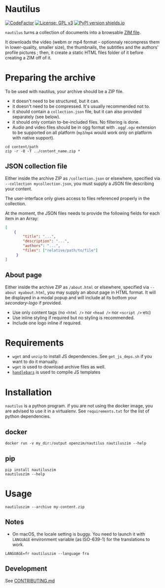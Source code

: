 Nautilus
=============

[![CodeFactor](https://www.codefactor.io/repository/github/openzim/nautilus/badge)](https://www.codefactor.io/repository/github/openzim/nautilus)
[![License: GPL v3](https://img.shields.io/badge/License-GPLv3-blue.svg)](https://www.gnu.org/licenses/gpl-3.0)
[![PyPI version shields.io](https://img.shields.io/pypi/v/nautiluszim.svg)](https://pypi.org/project/nautiluszim/)

`nautilus` turns a collection of documents into a browsable [ZIM file](https://openzim.org).

It downloads the video (webm or mp4 format – optionnaly recompress them in lower-quality, smaller size), the thumbnails, the subtitles and the authors' profile pictures ; then, it create a static HTML files folder of it before creating a ZIM off of it.

# Preparing the archive

To be used with nautilus, your archive should be a ZIP file.

* it doesn't need to be structured, but it can.
* it doesn't need to be compressed. It's usually recommended not to.
* it should contain a `collection.json` file, but it can also provided separately (see below).
* it should only contain to-be-included files. No filtering is done.
* Audio and video files should be in ogg format with `.ogg`/`.ogv` extension to be supported on all platform (`mp3`/`mp4` would work only on platform with native support).

```
cd content/path
zip -r -0 -T ../content_name.zip *
```

## JSON collection file

Either inside the archive ZIP as `/collection.json` or elsewhere, 
specified via `--collection mycollection.json`, you must supply a JSON file describing your content.

The user-interface only gives access to files referenced properly in the collection.

At the moment, the JSON files needs to provide the following fields for each item in an Array:

``` JSON
[
    {
        "title": "...",
        "description": "...",
        "authors": "...",
        "files": ["relative/path/to/file"]
     }
]
```

## About page

Either inside the archive ZIP as `/about.html` or elsewhere, specified via `--about myabout.html`,
you may supply an about page in HTML format. It will be displayed in a modal popup and will include
at its bottom your *secondary-logo* if provided.

* Use only content tags (no `<html />` nor `<head />` nor `<script />` etc)
* Use inline styling if required but no styling is recommended.
* Include one logo inline if required.

# Requirements

* `wget` and `unzip` to install JS dependencies. See `get_js_deps.sh` if you want to do it manually.
* `wget` is used to download archive files as well.
* [`handlebars`](https://handlebarsjs.com) is used to compile JS templates

# Installation

`nautilus` is a python program. if you are not using the docker image, you are advised to use it in a virtualenv. See `requirements.txt` for the list of python dependencies.

## docker

```
docker run -v my_dir:/output openzim/nautilus nautiluszim --help
```

## pip

```
pip install nautiluszim
nautiluszim --help
```

# Usage

```
nautiluszim --archive my-content.zip
```

## Notes

* On macOS, the locale setting is buggy. You need to launch it with `LANGUAGE` environment variable (as ISO-639-1) for the translations to work.

```
LANGUAGE=fr nautiluszim --language fra
```

## Development

See [CONTRIBUTING.md](CONTRIBUTING.md)
